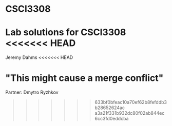 # CSCI3308
Lab solutions for CSCI3308
<<<<<<< HEAD
=======
Jeremy Dahms
<<<<<<< HEAD

"This might cause a merge conflict"
=======
Partner: Dmytro Ryzhkov
>>>>>>> 633bf0bfeac10a70ef62b8fefddb3b28652624ac
>>>>>>> a3a21f331b932dc80f02ab844ec6cc3fd0eddcba
